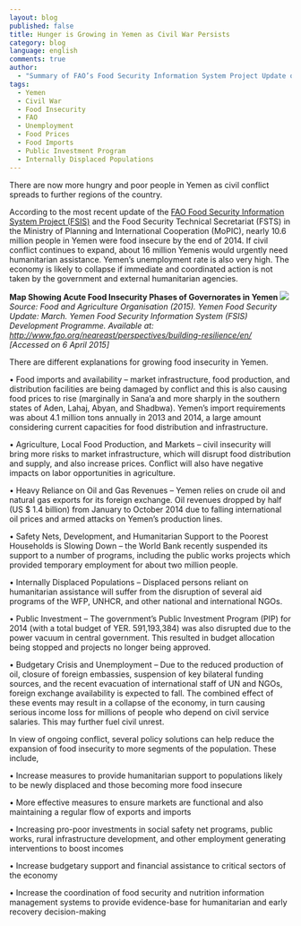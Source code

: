 ```yaml
---
layout: blog
published: false
title: Hunger is Growing in Yemen as Civil War Persists
category: blog
language: english
comments: true
author: 
  - "Summary of FAO’s Food Security Information System Project Update on Yemen (March 2015) - by Jacopo Bordignon"
tags: 
  - Yemen
  - Civil War
  - Food Insecurity
  - FAO
  - Unemployment
  - Food Prices
  - Food Imports
  - Public Investment Program
  - Internally Displaced Populations
---
```


There are now more hungry and poor people in Yemen as civil conflict spreads to further regions of the country. 
<!-- more -->

According to the most recent update of the [FAO Food Security Information System Project (FSIS)](http://www.fao.org/neareast/perspectives/building-resilience/en/) and the Food Security Technical Secretariat (FSTS) in the Ministry of Planning and International Cooperation (MoPIC), nearly 10.6 million people in Yemen were food insecure by the end of 2014. If civil conflict continues to expand, about 16 million Yemenis would urgently need humanitarian assistance. Yemen’s unemployment rate is also very high. The economy is likely to collapse if immediate and coordinated action is not taken by the government and external humanitarian agencies. 


**Map Showing Acute Food Insecurity Phases of Governorates in Yemen**
![](https://farm8.staticflickr.com/7659/16891312390_87b1b8f07e_b.jpg)
_Source: Food and Agriculture Organisation (2015). Yemen Food Security Update: March. Yemen Food Security Information System (FSIS) Development Programme. Available at: http://www.fao.org/neareast/perspectives/building-resilience/en/ [Accessed on 6 April 2015]_


There are different explanations for growing food insecurity in Yemen.


•	Food imports and availability – market infrastructure, food production, and distribution facilities are being damaged by conflict and this is also causing food prices to rise (marginally in Sana’a and more sharply in the southern states of Aden, Lahaj, Abyan, and Shadbwa). Yemen’s import requirements was about 4.1 million tons annually in 2013 and 2014, a large amount considering current capacities for food distribution and infrastructure.

•	Agriculture, Local Food Production, and Markets – civil insecurity will bring more risks to market infrastructure, which will disrupt food distribution and supply, and also increase prices. Conflict will also have negative impacts on labor opportunities in agriculture.

•	Heavy Reliance on Oil and Gas Revenues – Yemen relies on crude oil and natural gas exports for its foreign exchange. Oil revenues dropped by half (US $ 1.4 billion) from January to October 2014 due to falling international oil prices and armed attacks on Yemen’s production lines.

•	Safety Nets, Development, and Humanitarian Support to the Poorest Households is Slowing Down – the World Bank recently suspended its support to a number of programs, including the public works projects which provided temporary employment for about two million people.

•	Internally Displaced Populations – Displaced persons reliant on humanitarian assistance will suffer from the disruption of several aid programs of the WFP, UNHCR, and other national and international NGOs. 

•	Public Investment – The government’s Public Investment Program (PIP) for 2014 (with a total budget of YER. 591,193,384) was also disrupted due to the power vacuum in central government. This resulted in budget allocation being stopped and projects no longer being approved.

•	Budgetary Crisis and Unemployment – Due to the reduced production of oil, closure of foreign embassies, suspension of key bilateral funding sources, and the recent evacuation of international staff of UN and NGOs, foreign exchange availability is expected to fall.  The combined effect of these events may result in a collapse of the economy, in turn causing serious income loss for millions of people who depend on civil service salaries. This may further fuel civil unrest.

In view of ongoing conflict, several policy solutions can help reduce the expansion of food insecurity to more segments of the population. These include,

•	Increase measures to provide humanitarian support to populations likely to be newly displaced and those becoming more food insecure

•	More effective measures to ensure markets are functional and also maintaining a regular flow of exports and imports

•	Increasing pro-poor investments in social safety net programs, public works, rural infrastructure development, and other employment generating interventions to boost incomes 

•	Increase budgetary support and financial assistance to critical sectors of the economy 

•	Increase the coordination of food security and nutrition information management systems to provide evidence-base for humanitarian and early recovery decision-making

